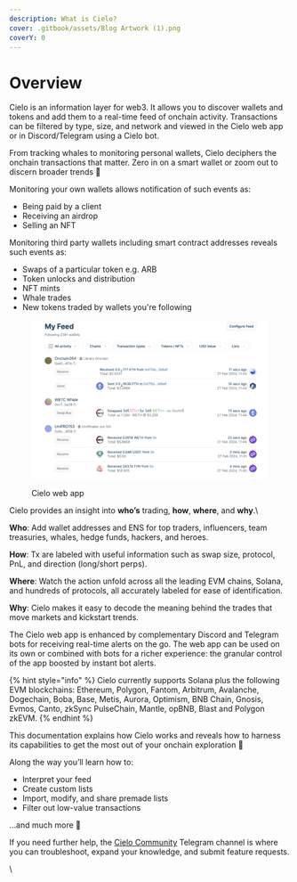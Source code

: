 ```yaml
---
description: What is Cielo?
cover: .gitbook/assets/Blog Artwork (1).png
coverY: 0
---
```


# Overview

Cielo is an information layer for web3. It allows you to discover wallets and tokens and add them to a real-time feed of onchain activity. Transactions can be filtered by type, size, and network and viewed in the Cielo web app or in Discord/Telegram using a Cielo bot.

From tracking whales to monitoring personal wallets, Cielo deciphers the onchain transactions that matter. Zero in on a smart wallet or zoom out to discern broader trends 🔎

Monitoring your own wallets allows notification of such events as:

* Being paid by a client
* Receiving an airdrop
* Selling an NFT

Monitoring third party wallets including smart contract addresses reveals such events as:

* Swaps of a particular token e.g. ARB
* Token unlocks and distribution
* NFT mints
* Whale trades
* New tokens traded by wallets you're following



<figure><img src=".gitbook/assets/Screenshot 2024-02-27 at 11.45.21.png" alt=""><figcaption><p>Cielo web app</p></figcaption></figure>

Cielo provides an insight into **who’s** trading, **how**, **where**, and **why**.\


**Who**: Add wallet addresses and ENS for top traders, influencers, team treasuries, whales, hedge funds, hackers, and heroes.

**How**: Tx are labeled with useful information such as swap size, protocol, PnL, and direction (long/short perps).

**Where**: Watch the action unfold across all the leading EVM chains, Solana, and hundreds of protocols, all accurately labeled for ease of identification.

**Why**: Cielo makes it easy to decode the meaning behind the trades that move markets and kickstart trends.

The Cielo web app is enhanced by complementary Discord and Telegram bots for receiving real-time alerts on the go. The web app can be used on its own or combined with bots for a richer experience: the granular control of the app boosted by instant bot alerts.

{% hint style="info" %}
Cielo currently supports Solana plus the following EVM blockchains: Ethereum, Polygon, Fantom, Arbitrum, Avalanche, Dogechain, Boba, Base, Metis, Aurora, Optimism, BNB Chain, Gnosis, Evmos, Canto, zkSync PulseChain, Mantle, opBNB, Blast and Polygon zkEVM.
{% endhint %}

This documentation explains how Cielo works and reveals how to harness its capabilities to get the most out of your onchain exploration 🧠

Along the way you’ll learn how to:

* Interpret your feed
* Create custom lists
* Import, modify, and share premade lists
* Filter out low-value transactions

…and much more 👏

If you need further help, the [Cielo Community](https://t.me/cielocommunity) Telegram channel is where you can troubleshoot, expand your knowledge, and submit feature requests.

\
